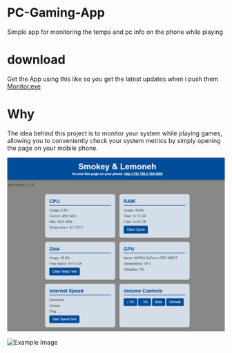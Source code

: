 # PC-Gaming-App
Simple app for monitoring the temps and pc info on the phone while playing

# download 
Get the App using this like so you get the latest updates when i push them [Monitor.exe](https://github.com/Samer-Ismael/PC-Gaming-App/releases/download/1.3.6/Monitor.exe)

# Why
The idea behind this project is to monitor your system while playing games, allowing you to conveniently check your system metrics by simply opening the page on your mobile phone.

![Example Image](/lib/image.png)

![Example Image](/lib/Skärmbild%202025-01-20%20150048.png)

